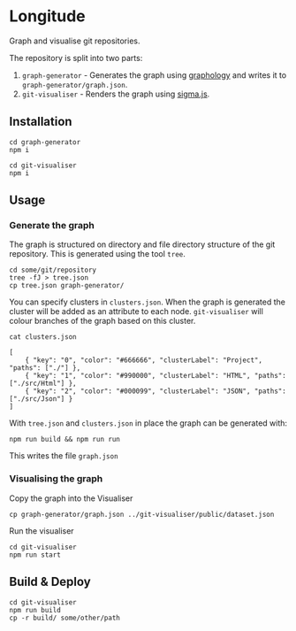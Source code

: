 # Longitude
Graph and visualise git repositories.

The repository is split into two parts:

1. `graph-generator` - Generates the graph using [graphology](https://github.com/graphology/graphology) and writes it to `graph-generator/graph.json`.
1. `git-visualiser` - Renders the graph using [sigma.js](https://github.com/jacomyal/sigma.js).

## Installation

    cd graph-generator
    npm i

    cd git-visualiser
    npm i

## Usage

### Generate the graph
The graph is structured on directory and file directory structure of the git repository. This is generated using the tool `tree`.

    cd some/git/repository
    tree -fJ > tree.json
    cp tree.json graph-generator/

You can specify clusters in `clusters.json`. When the graph is generated the cluster will be added as an attribute to each node. `git-visualiser` will colour branches of the graph based on this cluster.

    cat clusters.json

    [
        { "key": "0", "color": "#666666", "clusterLabel": "Project", "paths": ["./"] },
        { "key": "1", "color": "#990000", "clusterLabel": "HTML", "paths": ["./src/Html"] },
        { "key": "2", "color": "#000099", "clusterLabel": "JSON", "paths": ["./src/Json"] }
    ]

With `tree.json` and `clusters.json` in place the graph can be generated with:

    npm run build && npm run run

This writes the file `graph.json`

### Visualising the graph
Copy the graph into the Visualiser

    cp graph-generator/graph.json ../git-visualiser/public/dataset.json

Run the visualiser

    cd git-visualiser
    npm run start

## Build & Deploy

    cd git-visualiser
    npm run build
    cp -r build/ some/other/path





